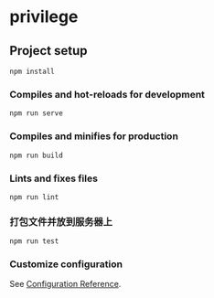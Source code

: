 # privilege

## Project setup
```
npm install
```

### Compiles and hot-reloads for development
```
npm run serve
```

### Compiles and minifies for production
```
npm run build
```

### Lints and fixes files
```
npm run lint
```

### 打包文件并放到服务器上
```
npm run test
```

### Customize configuration
See [Configuration Reference](https://cli.vuejs.org/config/).
